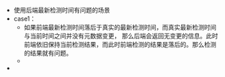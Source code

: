 - 使用后端最新检测时间有问题的场景
- case1：
	- 如果前端最新检测时间落后于真实的最新检测时间，而真实最新检测时间与当前时间之间并没有元数据变更， 那么后端会返回无变更的信息。此时前端依旧保持当前检测结果，而此时前端检测的结果是落后的。那么检测的结果就有问题。
	-
-